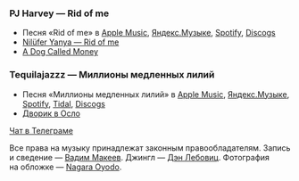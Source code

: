### PJ Harvey — Rid of me

- Песня «Rid of me» в
  [Apple Music](https://music.apple.com/album/1440923277?i=1440923286),
  [Яндекс.Музыке](https://music.yandex.ru/album/89928/track/805534),
  [Spotify](https://open.spotify.com/track/3m2Zd230K68bC4Qe961d9p),
  [Discogs](https://www.discogs.com/master/52590)
- [Nilüfer Yanya — Rid of me](https://youtu.be/LB1GP5XuK5s)
- [A Dog Called Money](https://imdb.com/title/tt8299778/)

### Tequilajazzz — Миллионы медленных лилий

- Песня «Миллионы медленных лилий» в
  [Apple Music](https://music.apple.com/album/1388586165?i=1388588195),
  [Яндекс.Музыке](https://music.yandex.ru/album/58903/track/41327735),
  [Spotify](https://open.spotify.com/track/06iSDASaaHcmQK1ZHI0kjA),
  [Tidal](https://tidal.com/browse/track/89301259),
  [Discogs](https://www.discogs.com/master/7043)
- [Дворик в Осло](https://www.instagram.com/p/z6JpmEszk7/)

[Чат в Телеграме](https://t.me/oh_lp_chat)

Все права на музыку принадлежат законным правообладателям.
Запись и сведение — [Вадим Макеев](https://twitter.com/pepelsbey).
Джингл — [Дэн Лебовиц](https://www.youtube.com/channel/UC38A5qHrlc_Zgua7vL4b96w).
Фотография на обложке — [Nagara Oyodo](https://unsplash.com/photos/kE0o9syjDZQ).
